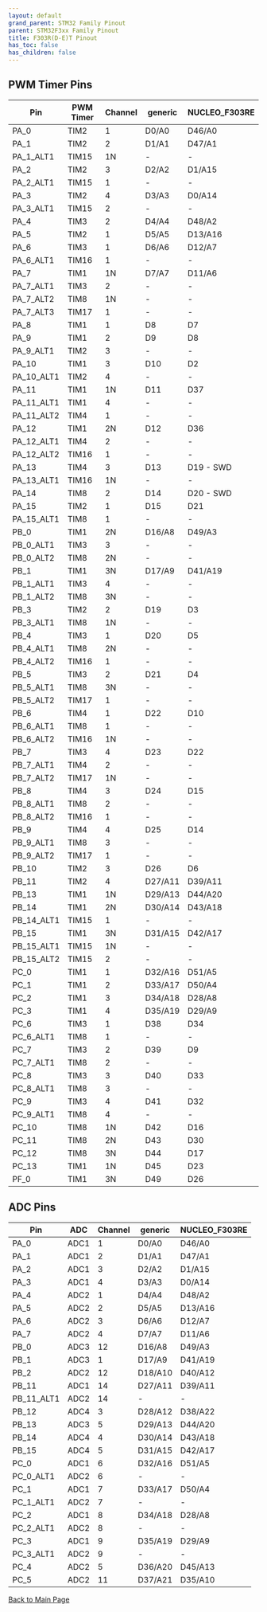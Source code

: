 ```yaml
---
layout: default
grand_parent: STM32 Family Pinout
parent: STM32F3xx Family Pinout
title: F303R(D-E)T Pinout
has_toc: false
has_children: false
---
```


## PWM Timer Pins

| Pin | PWM Timer | Channel | generic | NUCLEO_F303RE |
| --- | --- | --- | --- | --- |
| PA_0 | TIM2 | 1 | D0/A0 | D46/A0 |
| PA_1 | TIM2 | 2 | D1/A1 | D47/A1 |
| PA_1_ALT1 | TIM15 | 1N | - | - |
| PA_2 | TIM2 | 3 | D2/A2 | D1/A15 |
| PA_2_ALT1 | TIM15 | 1 | - | - |
| PA_3 | TIM2 | 4 | D3/A3 | D0/A14 |
| PA_3_ALT1 | TIM15 | 2 | - | - |
| PA_4 | TIM3 | 2 | D4/A4 | D48/A2 |
| PA_5 | TIM2 | 1 | D5/A5 | D13/A16 |
| PA_6 | TIM3 | 1 | D6/A6 | D12/A7 |
| PA_6_ALT1 | TIM16 | 1 | - | - |
| PA_7 | TIM1 | 1N | D7/A7 | D11/A6 |
| PA_7_ALT1 | TIM3 | 2 | - | - |
| PA_7_ALT2 | TIM8 | 1N | - | - |
| PA_7_ALT3 | TIM17 | 1 | - | - |
| PA_8 | TIM1 | 1 | D8 | D7 |
| PA_9 | TIM1 | 2 | D9 | D8 |
| PA_9_ALT1 | TIM2 | 3 | - | - |
| PA_10 | TIM1 | 3 | D10 | D2 |
| PA_10_ALT1 | TIM2 | 4 | - | - |
| PA_11 | TIM1 | 1N | D11 | D37 |
| PA_11_ALT1 | TIM1 | 4 | - | - |
| PA_11_ALT2 | TIM4 | 1 | - | - |
| PA_12 | TIM1 | 2N | D12 | D36 |
| PA_12_ALT1 | TIM4 | 2 | - | - |
| PA_12_ALT2 | TIM16 | 1 | - | - |
| PA_13 | TIM4 | 3 | D13 | D19 - SWD |
| PA_13_ALT1 | TIM16 | 1N | - | - |
| PA_14 | TIM8 | 2 | D14 | D20 - SWD |
| PA_15 | TIM2 | 1 | D15 | D21 |
| PA_15_ALT1 | TIM8 | 1 | - | - |
| PB_0 | TIM1 | 2N | D16/A8 | D49/A3 |
| PB_0_ALT1 | TIM3 | 3 | - | - |
| PB_0_ALT2 | TIM8 | 2N | - | - |
| PB_1 | TIM1 | 3N | D17/A9 | D41/A19 |
| PB_1_ALT1 | TIM3 | 4 | - | - |
| PB_1_ALT2 | TIM8 | 3N | - | - |
| PB_3 | TIM2 | 2 | D19 | D3 |
| PB_3_ALT1 | TIM8 | 1N | - | - |
| PB_4 | TIM3 | 1 | D20 | D5 |
| PB_4_ALT1 | TIM8 | 2N | - | - |
| PB_4_ALT2 | TIM16 | 1 | - | - |
| PB_5 | TIM3 | 2 | D21 | D4 |
| PB_5_ALT1 | TIM8 | 3N | - | - |
| PB_5_ALT2 | TIM17 | 1 | - | - |
| PB_6 | TIM4 | 1 | D22 | D10 |
| PB_6_ALT1 | TIM8 | 1 | - | - |
| PB_6_ALT2 | TIM16 | 1N | - | - |
| PB_7 | TIM3 | 4 | D23 | D22 |
| PB_7_ALT1 | TIM4 | 2 | - | - |
| PB_7_ALT2 | TIM17 | 1N | - | - |
| PB_8 | TIM4 | 3 | D24 | D15 |
| PB_8_ALT1 | TIM8 | 2 | - | - |
| PB_8_ALT2 | TIM16 | 1 | - | - |
| PB_9 | TIM4 | 4 | D25 | D14 |
| PB_9_ALT1 | TIM8 | 3 | - | - |
| PB_9_ALT2 | TIM17 | 1 | - | - |
| PB_10 | TIM2 | 3 | D26 | D6 |
| PB_11 | TIM2 | 4 | D27/A11 | D39/A11 |
| PB_13 | TIM1 | 1N | D29/A13 | D44/A20 |
| PB_14 | TIM1 | 2N | D30/A14 | D43/A18 |
| PB_14_ALT1 | TIM15 | 1 | - | - |
| PB_15 | TIM1 | 3N | D31/A15 | D42/A17 |
| PB_15_ALT1 | TIM15 | 1N | - | - |
| PB_15_ALT2 | TIM15 | 2 | - | - |
| PC_0 | TIM1 | 1 | D32/A16 | D51/A5 |
| PC_1 | TIM1 | 2 | D33/A17 | D50/A4 |
| PC_2 | TIM1 | 3 | D34/A18 | D28/A8 |
| PC_3 | TIM1 | 4 | D35/A19 | D29/A9 |
| PC_6 | TIM3 | 1 | D38 | D34 |
| PC_6_ALT1 | TIM8 | 1 | - | - |
| PC_7 | TIM3 | 2 | D39 | D9 |
| PC_7_ALT1 | TIM8 | 2 | - | - |
| PC_8 | TIM3 | 3 | D40 | D33 |
| PC_8_ALT1 | TIM8 | 3 | - | - |
| PC_9 | TIM3 | 4 | D41 | D32 |
| PC_9_ALT1 | TIM8 | 4 | - | - |
| PC_10 | TIM8 | 1N | D42 | D16 |
| PC_11 | TIM8 | 2N | D43 | D30 |
| PC_12 | TIM8 | 3N | D44 | D17 |
| PC_13 | TIM1 | 1N | D45 | D23 |
| PF_0 | TIM1 | 3N | D49 | D26 |


## ADC Pins

| Pin | ADC | Channel | generic | NUCLEO_F303RE |
| --- | --- | --- | --- | --- |
| PA_0 | ADC1 | 1 | D0/A0 | D46/A0 |
| PA_1 | ADC1 | 2 | D1/A1 | D47/A1 |
| PA_2 | ADC1 | 3 | D2/A2 | D1/A15 |
| PA_3 | ADC1 | 4 | D3/A3 | D0/A14 |
| PA_4 | ADC2 | 1 | D4/A4 | D48/A2 |
| PA_5 | ADC2 | 2 | D5/A5 | D13/A16 |
| PA_6 | ADC2 | 3 | D6/A6 | D12/A7 |
| PA_7 | ADC2 | 4 | D7/A7 | D11/A6 |
| PB_0 | ADC3 | 12 | D16/A8 | D49/A3 |
| PB_1 | ADC3 | 1 | D17/A9 | D41/A19 |
| PB_2 | ADC2 | 12 | D18/A10 | D40/A12 |
| PB_11 | ADC1 | 14 | D27/A11 | D39/A11 |
| PB_11_ALT1 | ADC2 | 14 | - | - |
| PB_12 | ADC4 | 3 | D28/A12 | D38/A22 |
| PB_13 | ADC3 | 5 | D29/A13 | D44/A20 |
| PB_14 | ADC4 | 4 | D30/A14 | D43/A18 |
| PB_15 | ADC4 | 5 | D31/A15 | D42/A17 |
| PC_0 | ADC1 | 6 | D32/A16 | D51/A5 |
| PC_0_ALT1 | ADC2 | 6 | - | - |
| PC_1 | ADC1 | 7 | D33/A17 | D50/A4 |
| PC_1_ALT1 | ADC2 | 7 | - | - |
| PC_2 | ADC1 | 8 | D34/A18 | D28/A8 |
| PC_2_ALT1 | ADC2 | 8 | - | - |
| PC_3 | ADC1 | 9 | D35/A19 | D29/A9 |
| PC_3_ALT1 | ADC2 | 9 | - | - |
| PC_4 | ADC2 | 5 | D36/A20 | D45/A13 |
| PC_5 | ADC2 | 11 | D37/A21 | D35/A10 |


[Back to Main Page](../../)